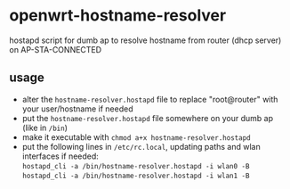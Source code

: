 # openwrt-hostname-resolver
hostapd script for dumb ap to resolve hostname from router (dhcp server) on AP-STA-CONNECTED

## usage
- alter the `hostname-resolver.hostapd` file to replace "root@router" with your user/hostname if needed 
- put the `hostname-resolver.hostapd` file somewhere on your dumb ap (like in `/bin`)
- make it executable with `chmod a+x hostname-resolver.hostapd`
- put the following lines in `/etc/rc.local`, updating paths and wlan interfaces if needed:  
  `hostapd_cli -a /bin/hostname-resolver.hostapd -i wlan0 -B`  
  `hostapd_cli -a /bin/hostname-resolver.hostapd -i wlan1 -B`
